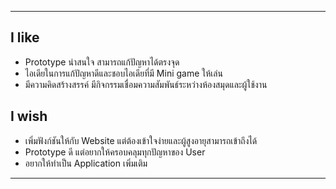 <hr>

## I like
- Prototype น่าสนใจ สามารถแก้ปัญหาได้ตรงจุด
- ไอเดียในการแก้ปัญหาดีและชอบไอเดียที่มี Mini game ให้เล่น
- มีความคิดสร้างสรรค์ มีกิจกรรมเชื่อมความสัมพันธ์ระหว่างห้องสมุดและผู้ใช้งาน

## I wish
- เพิ่มฟังก์ชันให้กับ Website แต่ต้องเข้าใจง่ายและผู้สูงอายุสามารถเข้าถึงได้
- Prototype ดี แต่อยากให้ครอบคลุมทุกปัญหาของ User
- อยากให้ทำเป็น Application เพิ่มเติม

<hr>
